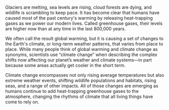 Glaciers are melting, sea levels are rising, cloud forests are dying, and wildlife is scrambling to keep pace. It has become clear that humans have caused most of the past century's warming by releasing heat-trapping gases as we power our modern lives. Called greenhouse gases, their levels are higher now than at any time in the last 800,000 years.

We often call the result global warming, but it is causing a set of changes to the Earth's climate, or long-term weather patterns, that varies from place to place. While many people think of global warming and climate change as synonyms, scientists use “climate change” when describing the complex shifts now affecting our planet’s weather and climate systems—in part because some areas actually get cooler in the short term.

Climate change encompasses not only rising average temperatures but also extreme weather events, shifting wildlife populations and habitats, rising seas, and a range of other impacts. All of those changes are emerging as humans continue to add heat-trapping greenhouse gases to the atmosphere, changing the rhythms of climate that all living things have come to rely on. 








